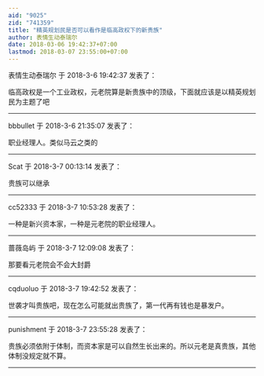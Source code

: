 ```yaml
---
aid: "9025"
zid: "741359"
title: "精英规划民是否可以看作是临高政权下的新贵族"
author: 表情生动泰瑞尔
date: 2018-03-06 19:42:37+07:00
lastmod: 2018-03-07 23:55:00+07:00
---
```


表情生动泰瑞尔 于 2018-3-6 19:42:37 发表了：

临高政权是一个工业政权，元老院算是新贵族中的顶级，下面就应该是以精英规划民为主题了吧

---

bbbullet 于 2018-3-6 21:35:07 发表了：

职业经理人。类似马云之类的

---

Scat 于 2018-3-7 00:13:14 发表了：

贵族可以继承

---

cc52333 于 2018-3-7 10:53:28 发表了：

一种是新兴资本家，一种是元老院的职业经理人。

---

蔷薇岛屿 于 2018-3-7 12:09:08 发表了：

那要看元老院会不会大封爵

---

cqduoluo 于 2018-3-7 19:42:52 发表了：

世袭才叫贵族吧，现在怎么可能就出贵族了，第一代再有钱也是暴发户。

---

punishment 于 2018-3-7 23:55:28 发表了：

贵族必须依附于体制，而资本家是可以自然生长出来的。所以元老是真贵族，其他体制没规定就不算。

---
